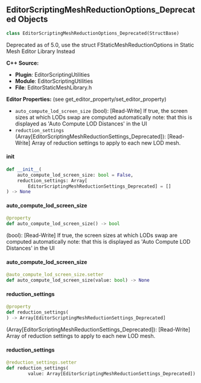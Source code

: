## EditorScriptingMeshReductionOptions_Deprecated Objects

```python
class EditorScriptingMeshReductionOptions_Deprecated(StructBase)
```

Deprecated as of 5.0, use the struct FStaticMeshReductionOptions in Static Mesh Editor Library Instead

**C++ Source:**

- **Plugin**: EditorScriptingUtilities
- **Module**: EditorScriptingUtilities
- **File**: EditorStaticMeshLibrary.h

**Editor Properties:** (see get_editor_property/set_editor_property)

- ``auto_compute_lod_screen_size`` (bool):  [Read-Write] If true, the screen sizes at which LODs swap are computed automatically
  note: that this is displayed as 'Auto Compute LOD Distances' in the UI
- ``reduction_settings`` (Array[EditorScriptingMeshReductionSettings_Deprecated]):  [Read-Write] Array of reduction settings to apply to each new LOD mesh.

<a id="unreal.EditorScriptingMeshReductionOptions_Deprecated.__init__"></a>

#### __init__

```python
def __init__(
    auto_compute_lod_screen_size: bool = False,
    reduction_settings: Array[
        EditorScriptingMeshReductionSettings_Deprecated] = []
) -> None
```

<a id="unreal.EditorScriptingMeshReductionOptions_Deprecated.auto_compute_lod_screen_size"></a>

#### auto_compute_lod_screen_size

```python
@property
def auto_compute_lod_screen_size() -> bool
```

(bool):  [Read-Write] If true, the screen sizes at which LODs swap are computed automatically
note: that this is displayed as 'Auto Compute LOD Distances' in the UI

<a id="unreal.EditorScriptingMeshReductionOptions_Deprecated.auto_compute_lod_screen_size"></a>

#### auto_compute_lod_screen_size

```python
@auto_compute_lod_screen_size.setter
def auto_compute_lod_screen_size(value: bool) -> None
```

<a id="unreal.EditorScriptingMeshReductionOptions_Deprecated.reduction_settings"></a>

#### reduction_settings

```python
@property
def reduction_settings(
) -> Array[EditorScriptingMeshReductionSettings_Deprecated]
```

(Array[EditorScriptingMeshReductionSettings_Deprecated]):  [Read-Write] Array of reduction settings to apply to each new LOD mesh.

<a id="unreal.EditorScriptingMeshReductionOptions_Deprecated.reduction_settings"></a>

#### reduction_settings

```python
@reduction_settings.setter
def reduction_settings(
        value: Array[EditorScriptingMeshReductionSettings_Deprecated]) -> None
```

<a id="unreal.DMMaterialStageConnectorChannel"></a>